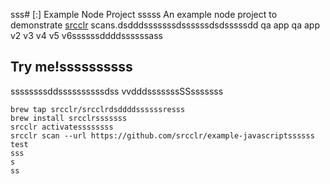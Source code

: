 sss# [:] Example Node Project
sssss
An example node project to demonstrate [srcclr](https://www.srcclr.com) scans.dsdddsssssssdssssssdsdsssssdd qa app qa app v2 v3 v4 v5 v6ssssssddddssssssass

## Try me!ssssssssss
ssssssssddssssssssssdss
vvdddsssssssSSsssssss
```ssssssssss
brew tap srcclr/srcclrdsddddssssssresss
brew install srcclrsssssss
srcclr activatessssssss
srcclr scan --url https://github.com/srcclr/example-javascriptssssss
test
sss
s
ss
